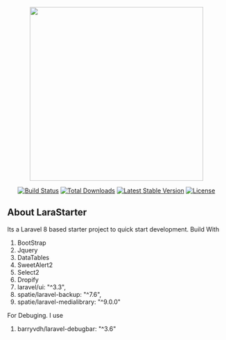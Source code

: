 <p align="center"><a href="https://laravel.com" target="_blank"><img src="https://raw.githubusercontent.com/laravel/art/master/logo-lockup/5%20SVG/2%20CMYK/1%20Full%20Color/laravel-logolockup-cmyk-red.svg" width="400"></a></p>

<p align="center">
<a href="https://travis-ci.org/laravel/framework"><img src="https://travis-ci.org/laravel/framework.svg" alt="Build Status"></a>
<a href="https://packagist.org/packages/laravel/framework"><img src="https://img.shields.io/packagist/dt/laravel/framework" alt="Total Downloads"></a>
<a href="https://packagist.org/packages/laravel/framework"><img src="https://img.shields.io/packagist/v/laravel/framework" alt="Latest Stable Version"></a>
<a href="https://packagist.org/packages/laravel/framework"><img src="https://img.shields.io/packagist/l/laravel/framework" alt="License"></a>
</p>

## About LaraStarter
Its a Laravel 8 based starter project to quick start development. Build With
1. BootStrap 
2. Jquery
3. DataTables
4. SweetAlert2
5. Select2
6. Dropify
7. laravel/ui: "^3.3",
8. spatie/laravel-backup: "^7.6",
9. spatie/laravel-medialibrary: "^9.0.0"

For Debuging. I use
1. barryvdh/laravel-debugbar: "^3.6"
